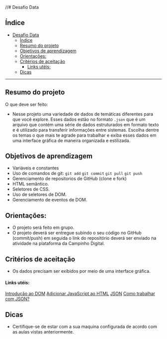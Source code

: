 //# Desafio Data

## Índice

- [Desafio Data](#desafio-data)
  - [Índice](#índice)
  - [Resumo do projeto](#resumo-do-projeto)
  - [Objetivos de aprendizagem](#objetivos-de-aprendizagem)
  - [Orientações:](#orientações)
  - [Critérios de aceitação](#critérios-de-aceitação)
      - [Links utéis:](#links-utéis)
  - [Dicas](#dicas)

***

## Resumo do projeto

O que deve ser feito: 

- Nesse projeto uma variedade de dados de temáticas diferentes para que você explore. Esses dados estão no formato `.json`  que é um arquivo que contém uma série de dados estruturados em formato texto e é utilizado para transferir informações entre sistemas. Escolha dentre os temas o que mais te agrade para trabalhar e exiba esses dados em uma interface gráfica de maneira organizada e estilizada. 
  


## Objetivos de aprendizagem
  
- Variáveis e constantes 
- Uso de comandos de git: `git add` `git commit` `git pull` `git push`
- Gerenciamento de repositorios de GitHub (clone e fork)
- HTML semântico.
- Seletores de CSS.
- Uso de seletores de DOM.
- Gerenciamento de eventos de DOM.

## Orientações:

- O projeto será feito em grupo.
- O projeto deverá ser entregue subindo o seu código no GitHub (commit/push) em seguida o link do repositório deverá ser enviado na atividade na plataforma da Campinho Digital. 

## Critérios de aceitação

- Os dados precisam ser exibidos por meio de uma interface gráfica. 



#### Links utéis:
[Introdução ao DOM](https://developer.mozilla.org/pt-BR/docs/Web/API/Document_Object_Model/Introduction)
[Adicionar JavaScript ao HTML](https://www.hostinger.com.br/tutoriais/como-adicionar-javascript-no-html)
[JSON](https://www.google.com/search?q=o+que+%C3%A9+json&oq=O+QUE+%C3%89+JSON&aqs=chrome.0.69i59j0i512l6j69i60.1993j0j7&sourceid=chrome&ie=UTF-8)
[Como trabalhar com JSON?](https://developer.mozilla.org/pt-BR/docs/Learn/JavaScript/Objects/JSON)

## Dicas

- Certifique-se de estar com a sua maquina configurada de acordo com as aulas vistas anteriormente.



